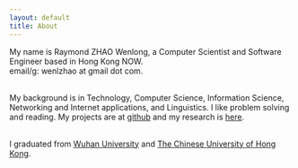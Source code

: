 ```yaml
---
layout: default
title: About
---
```

My name is Raymond ZHAO Wenlong, a Computer Scientist and Software Engineer based in Hong Kong NOW.  
email/g: wenlzhao at gmail dot com.  
<br> 

My background is in Technology, Computer Science, Information Science, Networking and Internet applications, and Linguistics. I like problem solving and reading. My projects are at [github](https://github.com/muyun) and my research is [here](http://muyun.github.io/research/).  
<br> 



I graduated from [Wuhan University](https://www.sciencemag.org/collections/celebrating-125-years-academic-excellence-wuhan-university-1893-2018?fbclid=IwAR0RzFSkpxaI8wk61JDnE7p6SWr7SlKXLyoFHkrg4-iqKGiRyE2gZfaGl8s) and [The Chinese University of Hong Kong](http://www.cuhk.edu.hk/english/index.html).    
<br> 
 



